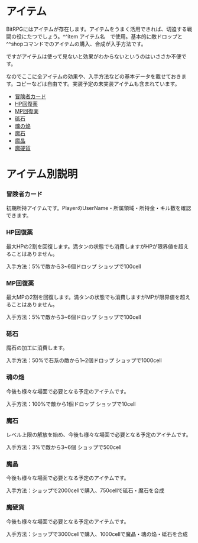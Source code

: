 <h1>アイテム</h1>
<p>BitRPGにはアイテムが存在します。アイテムをうまく活用できれば、切迫する戦闘の役にたつでしょう。^^item アイテム名　で使用。基本的に敵ドロップと^^shopコマンドでのアイテムの購入、合成が入手方法です。</p>
<p>ですがアイテムは使って見ないと効果がわからないというのはいささか不便です。</p>
<p>なのでここに全アイテムの効果や、入手方法などの基本データを載せておきます。コピーなどは自由です。実装予定の未実装アイテムも含まれています。</p>

- [冒険者カード](#冒険者カード)
- [HP回復薬](#HP回復薬)
- [MP回復薬](#MP回復薬)
- [砥石](#砥石)
- [魂の焔](#魂の焔)
- [魔石](#魔石)
- [魔晶](#魔晶)
- [魔硬貨](#魔硬貨)

</ul>
<h1>アイテム別説明</h1>
<h3 id="冒険者カード">冒険者カード</h3>
<p>初期所持アイテムです。PlayerのUserName・所属領域・所持金・キル数を確認できます。</p>
<h3 id="HP回復薬">HP回復薬</h3>
<p>最大HPの2割を回復します。満タンの状態でも消費しますがHPが限界値を超えることはありません。</p>
<p>入手方法：5%で敵から3~6個ドロップ ショップで100cell</p>
<h3 id="MP回復薬">MP回復薬</h3>
<p>最大MPの2割を回復します。満タンの状態でも消費しますがMPが限界値を超えることはありません。</p>
<p>入手方法：5%で敵から3~6個ドロップ ショップで100cell</p>
<h3 id="砥石">砥石</h3>
<p>魔石の加工に消費します。</p>
<p>入手方法：50%で石系の敵から1~2個ドロップ ショップで1000cell</p>
<h3 id="魂の焔">魂の焔</h3>
<p>今後も様々な場面で必要となる予定のアイテムです。</p>
<p>入手方法：100%で敵から1個ドロップ ショップで10cell</p>
<h3 id="魔石">魔石</h3>
<p>レベル上限の解放を始め、今後も様々な場面で必要となる予定のアイテムです。</p>
<p>入手方法：3%で敵から3~6個 ショップで500cell</p>
<h3 id="魔晶">魔晶</h3>
<p>今後も様々な場面で必要となる予定のアイテムです。</p>
<p>入手方法：ショップで2000cellで購入、750cellで砥石・魔石を合成</p>
<h3 id="魔硬貨">魔硬貨</h3>
<p>今後も様々な場面で必要となる予定のアイテムです。</p>
<p>入手方法：ショップで3000cellで購入、1000cellで魔晶・魂の焔・砥石を合成</p>
